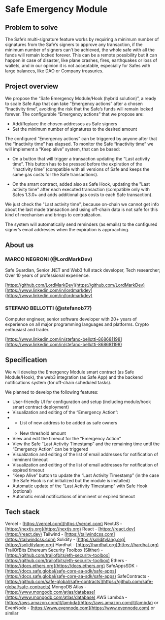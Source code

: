 # Safe Emergency Module

## Problem to solve

The Safe’s multi-signature feature works by requiring a minimum number of signatures from the Safe’s signers to approve any transaction, if the minimum number of signers can’t be achieved, the whole safe with all the funds will remain locked forever. This can be a remote possibility but it can happen in case of disaster, like plane crashes, fires, earthquakes or loss of wallets, and in our opinion it is not acceptable, especially for Safes with large balances, like DAO or Company treasuries.

## Project overview

We propose the “Safe Emergency Module/Hook (hybrid solution)”, a ready to scale Safe App that can take “Emergency actions” after a chosen “Inactivity time”, avoiding the risk that the Safe’s funds will remain locked forever.
The configurable “Emergency actions” that we propose are:

- Add/Replace the chosen addresses as Safe signers
- Set the minimum number of signatures to the desired amount

The configured “Emergency actions” can be triggered by anyone after that the “Inactivity time” has elapsed.
To monitor the Safe “Inactivity time” we will implement a “Keep alive” system, that can be based:

- On a button that will trigger a transaction updating the “Last activity time”. This button has to be pressed before the expiration of the “Inactivity time” (compatible with all versions of Safe and keeps the same gas costs for the Safe transactions).

- On the smart contract, added also as Safe Hook, updating the "Last activity time" after each executed transaction (compatible only with Safes 1.3.0+ and adds additional gas costs to each Safe transaction).

We just check the "Last activity time", because on-chain we cannot get info about the last made transaction and using off-chain data is not safe for this kind of mechanism and brings to centralization.

The system will automatically send reminders (as emails) to the configured signer’s email addresses when the expiration is approaching.

## About us

### MARCO NEGRONI (@LordMarkDev)
Safe Guardian, Senior .NET and Web3 full stack developer, Tech researcher; Over 10 years of professional experience.

[https://github.com/LordMarkDev](https://github.com/LordMarkDev)
[https://www.linkedin.com/in/lordmarkdev](https://www.linkedin.com/in/lordmarkdev)

### STEFANO BELLOTTI (@stefanob77)
Computer engineer, senior software developer with 20+ years of experience on all major programming languages and platforms. Crypto enthusiast and trader.

[https://www.linkedin.com/in/stefano-bellotti-868681198](https://www.linkedin.com/in/stefano-bellotti-868681198)

## Specification

We will develop the Emergency Module smart contract (as Safe Module/Hook), the web3 integration (as Safe App) and the backend notifications system (for off-chain scheduled tasks).

We planned to develop the following features: 
- User-friendly UI for configuration and setup (including module/hook smart contract deployment)
- Visualization and editing of the “Emergency Action”:
- - List of new address to be added as safe owners
- - New threshold amount
- View and edit the timeout for the “Emergency Action”
- View the Safe “Last Activity Timestamp” and the remaining time until the “Emergency Action” can be triggered
- Visualization and editing of the list of email addresses for notification of imminent timeout
- Visualization and editing of the list of email addresses for notification of expired timeout
- “Keep Alive” button to update the “Last Activity Timestamp” (in the case the Safe Hook is not initialized but the module is installed)
- Automatic update of the “Last Activity Timestamp” with Safe Hook (optional)
- Automatic email notifications of imminent or expired timeout

## Tech stack

Vercel - [https://vercel.com](https://vercel.com)
NextJS - [https://nextjs.org](https://nextjs.org)
React - [https://react.dev](https://react.dev)
Tailwind - [https://tailwindcss.com](https://tailwindcss.com)
Solidity - [https://soliditylang.org](https://soliditylang.org)
Hardhat - [https://hardhat.org](https://hardhat.org)
TrailOfBits Ethereum Security Toolbox (Slither) - [https://github.com/trailofbits/eth-security-toolbox](https://github.com/trailofbits/eth-security-toolbox)
Ethers - [https://docs.ethers.org](https://docs.ethers.org)
SafeAppsSDK - [https://docs.safe.global/safe-core-aa-sdk/safe-apps](https://docs.safe.global/safe-core-aa-sdk/safe-apps)
SafeContracts - [https://github.com/safe-global/safe-contracts](https://github.com/safe-global/safe-contracts)
MongoDB Atlas - [https://www.mongodb.com/atlas/database](https://www.mongodb.com/atlas/database)
AWS Lambda - [https://aws.amazon.com/it/lambda](https://aws.amazon.com/it/lambda) or EvenNode - [https://www.evennode.com](https://www.evennode.com) or similar
